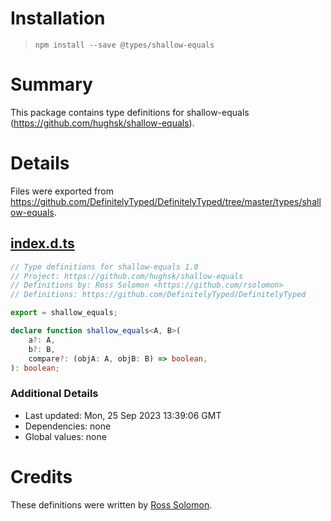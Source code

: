 # Installation
> `npm install --save @types/shallow-equals`

# Summary
This package contains type definitions for shallow-equals (https://github.com/hughsk/shallow-equals).

# Details
Files were exported from https://github.com/DefinitelyTyped/DefinitelyTyped/tree/master/types/shallow-equals.
## [index.d.ts](https://github.com/DefinitelyTyped/DefinitelyTyped/tree/master/types/shallow-equals/index.d.ts)
````ts
// Type definitions for shallow-equals 1.0
// Project: https://github.com/hughsk/shallow-equals
// Definitions by: Ross Solomon <https://github.com/rsolomon>
// Definitions: https://github.com/DefinitelyTyped/DefinitelyTyped

export = shallow_equals;

declare function shallow_equals<A, B>(
    a?: A,
    b?: B,
    compare?: (objA: A, objB: B) => boolean,
): boolean;

````

### Additional Details
 * Last updated: Mon, 25 Sep 2023 13:39:06 GMT
 * Dependencies: none
 * Global values: none

# Credits
These definitions were written by [Ross Solomon](https://github.com/rsolomon).
